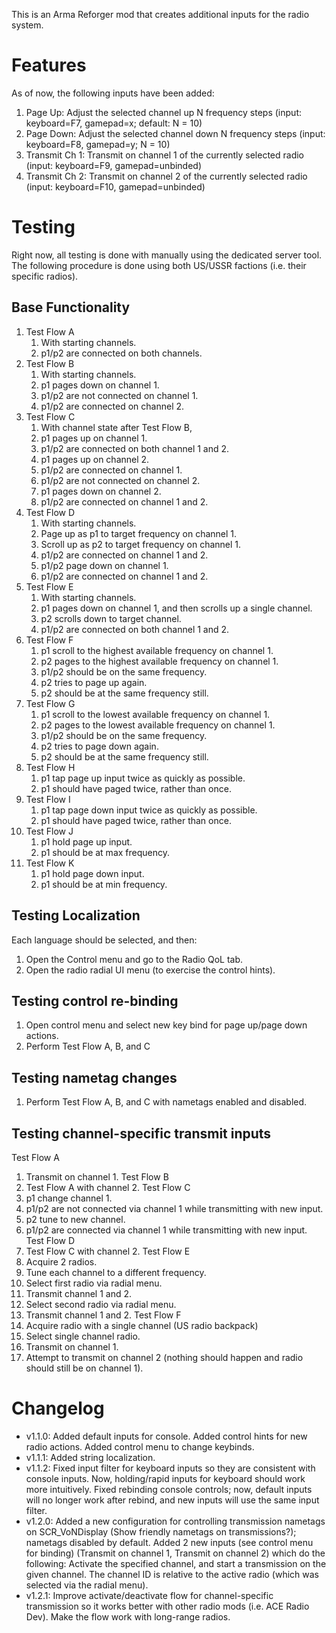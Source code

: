 This is an Arma Reforger mod that creates additional inputs for the radio system.

# Features
As of now, the following inputs have been added:
1. Page Up: Adjust the selected channel up N frequency steps (input: keyboard=F7, gamepad=x; default: N = 10)
2. Page Down: Adjust the selected channel down N frequency steps (input: keyboard=F8, gamepad=y; N = 10)
3. Transmit Ch 1: Transmit on channel 1 of the currently selected radio (input: keyboard=F9, gamepad=unbinded)
4. Transmit Ch 2: Transmit on channel 2 of the currently selected radio (input: keyboard=F10, gamepad=unbinded)

# Testing
Right now, all testing is done with manually using the dedicated server tool. The following procedure is done using both US/USSR factions (i.e. their specific radios).

## Base Functionality
1. Test Flow A
    1. With starting channels.
    2. p1/p2 are connected on both channels.
2. Test Flow B
    1. With starting channels.
    2. p1 pages down on channel 1.
    3. p1/p2 are not connected on channel 1.
    4. p1/p2 are connected on channel 2.
3. Test Flow C
    1. With channel state after Test Flow B,
    2. p1 pages up on channel 1.
    3. p1/p2 are connected on both channel 1 and 2.
    4. p1 pages up on channel 2.
    5. p1/p2 are connected on channel 1.
    6. p1/p2 are not connected on channel 2.
    7. p1 pages down on channel 2.
    8. p1/p2 are connected on channel 1 and 2.
4. Test Flow D
    1. With starting channels.
    2. Page up as p1 to target frequency on channel 1.
    3. Scroll up as p2 to target frequency on channel 1.
    4. p1/p2 are connected on channel 1 and 2.
    5. p1/p2 page down on channel 1.
    6. p1/p2 are connected on channel 1 and 2.
5. Test Flow E
    1. With starting channels.
    2. p1 pages down on channel 1, and then scrolls up a single channel.
    3. p2 scrolls down to target channel.
    4. p1/p2 are connected on both channel 1 and 2.
6. Test Flow F
    1. p1 scroll to the highest available frequency on channel 1.
    2. p2 pages to the highest available frequency on channel 1.
    3. p1/p2 should be on the same frequency.
    4. p2 tries to page up again.
    5. p2 should be at the same frequency still.
6. Test Flow G
    1. p1 scroll to the lowest available frequency on channel 1.
    2. p2 pages to the lowest available frequency on channel 1.
    3. p1/p2 should be on the same frequency.
    4. p2 tries to page down again.
    5. p2 should be at the same frequency still.
7. Test Flow H
    1. p1 tap page up input twice as quickly as possible.
    2. p1 should have paged twice, rather than once.
8. Test Flow I
    1. p1 tap page down input twice as quickly as possible.
    2. p1 should have paged twice, rather than once.
9. Test Flow J
    1. p1 hold page up input.
    2. p1 should be at max frequency.
10. Test Flow K
    1. p1 hold page down input.
    2. p1 should be at min frequency.

## Testing Localization
Each language should be selected, and then:
1. Open the Control menu and go to the Radio QoL tab.
2. Open the radio radial UI menu (to exercise the control hints).

## Testing control re-binding
1. Open control menu and select new key bind for page up/page down actions.
2. Perform Test Flow A, B, and C

## Testing nametag changes
1. Perform Test Flow A, B, and C with nametags enabled and disabled.

## Testing channel-specific transmit inputs
Test Flow A
1. Transmit on channel 1.
Test Flow B
1. Test Flow A with channel 2.
Test Flow C
1. p1 change channel 1.
2. p1/p2 are not connected via channel 1 while transmitting with new input.
3. p2 tune to new channel.
4. p1/p2 are connected via channel 1 while transmitting with new input.
Test Flow D
1. Test Flow C with channel 2.
Test Flow E
1. Acquire 2 radios.
2. Tune each channel to a different frequency.
3. Select first radio via radial menu.
4. Transmit channel 1 and 2.
5. Select second radio via radial menu.
6. Transmit channel 1 and 2.
Test Flow F
1. Acquire radio with a single channel (US radio backpack)
2. Select single channel radio.
3. Transmit on channel 1.
4. Attempt to transmit on channel 2 (nothing should happen and radio should still be on channel 1).

# Changelog
- v1.1.0: Added default inputs for console. Added control hints for new radio actions. Added control menu to change keybinds.
- v1.1.1: Added string localization.
- v1.1.2: Fixed input filter for keyboard inputs so they are consistent with console inputs. Now, holding/rapid inputs for keyboard should work more intuitively. Fixed rebinding console controls; now, default inputs will no longer work after rebind, and new inputs will use the same input filter.
- v1.2.0: Added a new configuration for controlling transmission nametags on SCR_VoNDisplay (Show friendly nametags on transmissions?); nametags disabled by default. Added 2 new inputs (see control menu for binding) (Transmit on channel 1, Transmit on channel 2) which do the following: Activate the specified channel, and start a transmission on the given channel. The channel ID is relative to the active radio (which was selected via the radial menu).
- v1.2.1: Improve activate/deactivate flow for channel-specific transmission so it works better with other radio mods (i.e. ACE Radio Dev). Make the flow work with long-range radios.

